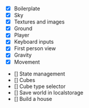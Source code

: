 - [x] Boilerplate
- [x] Sky
- [x] Textures and images
- [x] Ground
- [x] Player
- [x] Keyboard inputs
- [x] First person view
- [x] Gravity
- [x] Movement
- [] State management
- [] Cubes
- [] Cube type selector
- [] Save world in localstorage
- [] Build a house

